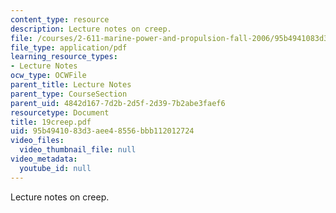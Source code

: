 ```yaml
---
content_type: resource
description: Lecture notes on creep.
file: /courses/2-611-marine-power-and-propulsion-fall-2006/95b4941083d3aee48556bbb112012724_19creep.pdf
file_type: application/pdf
learning_resource_types:
- Lecture Notes
ocw_type: OCWFile
parent_title: Lecture Notes
parent_type: CourseSection
parent_uid: 4842d167-7d2b-2d5f-2d39-7b2abe3faef6
resourcetype: Document
title: 19creep.pdf
uid: 95b49410-83d3-aee4-8556-bbb112012724
video_files:
  video_thumbnail_file: null
video_metadata:
  youtube_id: null
---
```

Lecture notes on creep.

